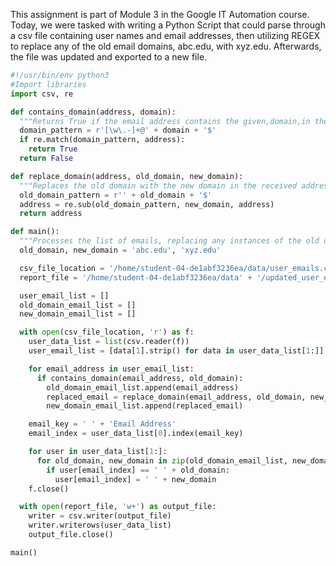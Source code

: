 This assignment is part of Module 3 in the Google IT Automation course. Today, we were tasked with writing a Python Script that could parse through a csv file containing user names and email addresses, then utilizing REGEX to replace any of the old email domains, abc.edu, with xyz.edu. Afterwards, the file was updated and exported to a new file.

```Python
#!/usr/bin/env python3
#Import libraries
import csv, re

def contains_domain(address, domain):
  """Returns True if the email address contains the given,domain,in the domain position, false if not."""
  domain_pattern = r'[\w\.-]+@' + domain + '$'
  if re.match(domain_pattern, address):
    return True
  return False

def replace_domain(address, old_domain, new_domain):
  """Replaces the old domain with the new domain in the received address."""
  old_domain_pattern = r'' + old_domain + '$'
  address = re.sub(old_domain_pattern, new_domain, address)
  return address

def main():
  """Processes the list of emails, replacing any instances of the old domain with the new domain."""
  old_domain, new_domain = 'abc.edu', 'xyz.edu'

  csv_file_location = '/home/student-04-de1abf3236ea/data/user_emails.csv'
  report_file = '/home/student-04-de1abf3236ea/data' + '/updated_user_emails.csv'

  user_email_list = []
  old_domain_email_list = []
  new_domain_email_list = []

  with open(csv_file_location, 'r') as f:
    user_data_list = list(csv.reader(f))
    user_email_list = [data[1].strip() for data in user_data_list[1:]]

    for email_address in user_email_list:
      if contains_domain(email_address, old_domain):
        old_domain_email_list.append(email_address)
        replaced_email = replace_domain(email_address, old_domain, new_domain)
        new_domain_email_list.append(replaced_email)

    email_key = ' ' + 'Email Address'
    email_index = user_data_list[0].index(email_key)

    for user in user_data_list[1:]:
      for old_domain, new_domain in zip(old_domain_email_list, new_domain_email_list):
        if user[email_index] == ' ' + old_domain:
          user[email_index] = ' ' + new_domain
    f.close()

  with open(report_file, 'w+') as output_file:
    writer = csv.writer(output_file)
    writer.writerows(user_data_list)
    output_file.close()

main()
```